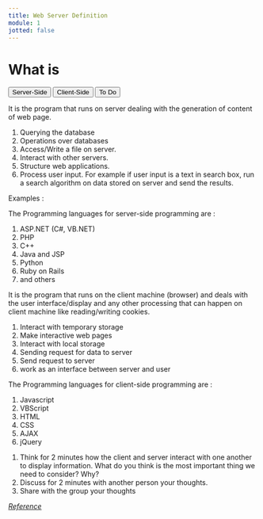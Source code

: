 ```yaml
---
title: Web Server Definition
module: 1
jotted: false
---
```


# What is

<div class="tab">
  <button class="tablinks" onclick="openTab(event, 'Server')">Server-Side</button>
  <button class="tablinks" onclick="openTab(event, 'Client')">Client-Side</button>
  <button class="tablinks" onclick="openTab(event, 'ToDo')">To Do</button>
 </div>

<div id="Server" class="tabcontent active" style="display:block">
<p>It is the program that runs on server dealing with the generation of content of web page.</p>
<ol>
<li>Querying the database</li>
<li>Operations over databases</li>
<li>Access/Write a file on server.</li>
<li>Interact with other servers.</li>
<li>Structure web applications.</li>
<li>Process user input. For example if user input is a text in search box, run a search algorithm on data stored on server and send the results.</li>
</ol>

<p>Examples :</p>
<p>The Programming languages for server-side programming are :</p>
<ol>
<li>ASP.NET (C#, VB.NET)</li>
<li>PHP</li>
<li>C++</li>
<li>Java and JSP</li>
<li>Python</li>
<li>Ruby on Rails</li>
<li>and others</li>
</ol>
</div>

<div id="Client" class="tabcontent">
<p>It is the program that runs on the client machine (browser) and deals with the user interface/display and any other processing that can happen on client machine like reading/writing cookies.</p>
<ol>
<li>Interact with temporary storage</li>
<li>Make interactive web pages</li>
<li>Interact with local storage</li>
<li>Sending request for data to server</li>
<li>Send request to server</li>
<li>work as an interface between server and user</li>
</ol>
<p>The Programming languages for client-side programming are :</p>
<ol>
<li>Javascript</li>
<li>VBScript</li>
<li>HTML</li>
<li>CSS</li>
<li>AJAX</li>
<li>jQuery</li>
</ol>
</div>

<div id="ToDo" class="tabcontent">
  <ol>
  <li>Think for 2 minutes how the client and server interact with one another to display information.  What do you think is the most important thing we need to consider? Why?</li>
  <li>Discuss for 2 minutes with another person your thoughts.</li>
  <li>Share with the group your thoughts</li>
  </ol>
</div>

<p><a href="https://www.geeksforgeeks.org/server-side-client-side-programming/" target="_new"><em>Reference</em></a></p>